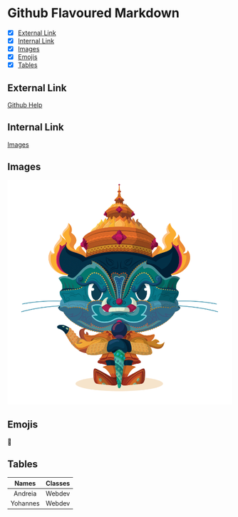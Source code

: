 # Github Flavoured Markdown

- [x] [External Link](#ExternalLink)
- [x] [Internal Link](#Internal) 
- [x] [Images](#Images)
- [x] [Emojis](#Emojis)
- [x] [Tables](#Tables)

## External Link
[Github Help](https://docs.github.com/en)

## Internal Link
[Images](https://github.com/A-Arcanjo/authoring/tree/main/Pictures)

## Images
![Yaktocat](Pictures/yaktocat.png)

## Emojis
:raised_eyebrow:

## Tables
|Names   |Classes|
|:---:   |:-----:|
|Andreia | Webdev|
|Yohannes| Webdev|

